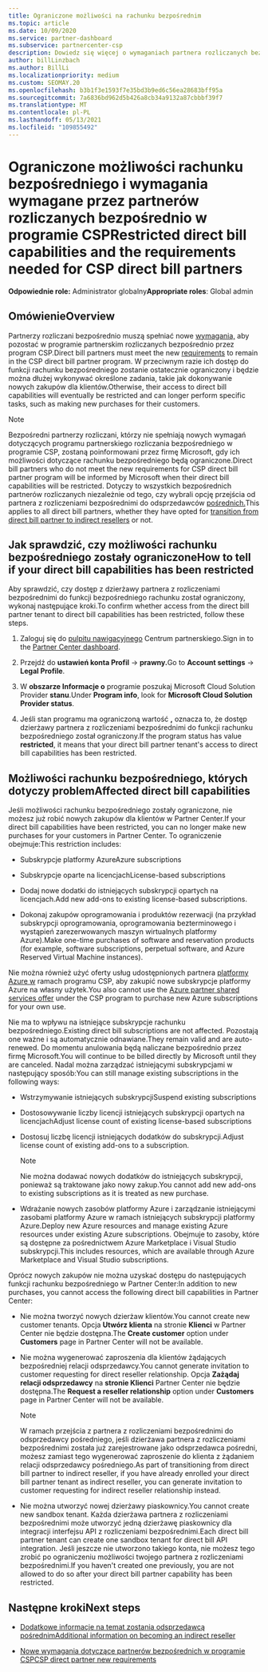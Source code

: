```yaml
---
title: Ograniczone możliwości na rachunku bezpośrednim
ms.topic: article
ms.date: 10/09/2020
ms.service: partner-dashboard
ms.subservice: partnercenter-csp
description: Dowiedz się więcej o wymaganiach partnera rozliczanych bezpośrednio w programie CSP i o tym, co należy zrobić, aby uniknąć ograniczenia możliwości. Sprawdź, czy Twoje możliwości zostały ograniczone.
author: billLinzbach
ms.author: BillLi
ms.localizationpriority: medium
ms.custom: SEOMAY.20
ms.openlocfilehash: b3b1f3e1593f7e35bd3b9ed6c56ea28683bff95a
ms.sourcegitcommit: 7a6836bd962d5b426a8cb34a9132a87cbbbf39f7
ms.translationtype: MT
ms.contentlocale: pl-PL
ms.lasthandoff: 05/13/2021
ms.locfileid: "109855492"
---
```

# <a name="restricted-direct-bill-capabilities-and-the-requirements-needed-for-csp-direct-bill-partners"></a><span data-ttu-id="aa56e-104">Ograniczone możliwości rachunku bezpośredniego i wymagania wymagane przez partnerów rozliczanych bezpośrednio w programie CSP</span><span class="sxs-lookup"><span data-stu-id="aa56e-104">Restricted direct bill capabilities and the requirements needed for CSP direct bill partners</span></span>

<span data-ttu-id="aa56e-105">**Odpowiednie role:** Administrator globalny</span><span class="sxs-lookup"><span data-stu-id="aa56e-105">**Appropriate roles**: Global admin</span></span>

## <a name="overview"></a><span data-ttu-id="aa56e-106">Omówienie</span><span class="sxs-lookup"><span data-stu-id="aa56e-106">Overview</span></span>

<span data-ttu-id="aa56e-107">Partnerzy rozliczani bezpośrednio muszą spełniać nowe [wymagania,](direct-partner-new-requirements.md) aby pozostać w programie partnerskim rozliczanych bezpośrednio przez program CSP.</span><span class="sxs-lookup"><span data-stu-id="aa56e-107">Direct bill partners must meet the new [requirements](direct-partner-new-requirements.md) to remain in the CSP direct bill partner program.</span></span> <span data-ttu-id="aa56e-108">W przeciwnym razie ich dostęp do funkcji rachunku bezpośredniego zostanie ostatecznie ograniczony i będzie można dłużej wykonywać określone zadania, takie jak dokonywanie nowych zakupów dla klientów.</span><span class="sxs-lookup"><span data-stu-id="aa56e-108">Otherwise, their access to direct bill capabilities will eventually be restricted and can longer perform specific tasks, such as making new purchases for their customers.</span></span>

> [!Note]
> <span data-ttu-id="aa56e-109">Bezpośredni partnerzy rozliczani, którzy nie spełniają nowych wymagań dotyczących programu partnerskiego rozliczania bezpośredniego w programie CSP, zostaną poinformowani przez firmę Microsoft, gdy ich możliwości dotyczące rachunku bezpośredniego będą ograniczone.</span><span class="sxs-lookup"><span data-stu-id="aa56e-109">Direct bill partners who do not meet the new requirements for CSP direct bill partner program will be informed by Microsoft when their direct bill capabilities will be restricted.</span></span> <span data-ttu-id="aa56e-110">Dotyczy to wszystkich bezpośrednich partnerów rozliczanych niezależnie od tego, czy wybrali opcję przejścia od partnera z rozliczeniami bezpośrednimi do odsprzedawców [pośrednich.](transition-direct-to-indirect.md)</span><span class="sxs-lookup"><span data-stu-id="aa56e-110">This applies to all direct bill partners, whether they have opted for [transition from direct bill partner to indirect resellers](transition-direct-to-indirect.md) or not.</span></span>  

## <a name="how-to-tell-if-your-direct-bill-capabilities-has-been-restricted"></a><span data-ttu-id="aa56e-111">Jak sprawdzić, czy możliwości rachunku bezpośredniego zostały ograniczone</span><span class="sxs-lookup"><span data-stu-id="aa56e-111">How to tell if your direct bill capabilities has been restricted</span></span>

<span data-ttu-id="aa56e-112">Aby sprawdzić, czy dostęp z dzierżawy partnera z rozliczeniami bezpośrednimi do funkcji bezpośredniego rachunku został ograniczony, wykonaj następujące kroki.</span><span class="sxs-lookup"><span data-stu-id="aa56e-112">To confirm whether access from the direct bill partner tenant to direct bill capabilities has been restricted, follow these steps.</span></span>

1. <span data-ttu-id="aa56e-113">Zaloguj się do [pulpitu nawigacyjnego](https://partner.microsoft.com/dashboard) Centrum partnerskiego.</span><span class="sxs-lookup"><span data-stu-id="aa56e-113">Sign in to the [Partner Center dashboard](https://partner.microsoft.com/dashboard).</span></span>

2. <span data-ttu-id="aa56e-114">Przejdź do **ustawień konta Profil**  ->  **prawny.**</span><span class="sxs-lookup"><span data-stu-id="aa56e-114">Go to **Account settings** -> **Legal Profile**.</span></span>

3. <span data-ttu-id="aa56e-115">W **obszarze Informacje o** programie poszukaj Microsoft Cloud Solution Provider **stanu**.</span><span class="sxs-lookup"><span data-stu-id="aa56e-115">Under **Program info**, look for **Microsoft Cloud Solution Provider status**.</span></span>

4. <span data-ttu-id="aa56e-116">Jeśli stan programu ma ograniczoną wartość **,** oznacza to, że dostęp dzierżawy partnera z rozliczeniami bezpośrednimi do funkcji rachunku bezpośredniego został ograniczony.</span><span class="sxs-lookup"><span data-stu-id="aa56e-116">If the program status has value **restricted**, it means that your direct bill partner tenant's access to direct bill capabilities has been restricted.</span></span>

## <a name="affected-direct-bill-capabilities"></a><span data-ttu-id="aa56e-117">Możliwości rachunku bezpośredniego, których dotyczy problem</span><span class="sxs-lookup"><span data-stu-id="aa56e-117">Affected direct bill capabilities</span></span>

<span data-ttu-id="aa56e-118">Jeśli możliwości rachunku bezpośredniego zostały ograniczone, nie możesz już robić nowych zakupów dla klientów w Partner Center.</span><span class="sxs-lookup"><span data-stu-id="aa56e-118">If your direct bill capabilities have been restricted, you can no longer make new purchases for your customers in Partner Center.</span></span> <span data-ttu-id="aa56e-119">To ograniczenie obejmuje:</span><span class="sxs-lookup"><span data-stu-id="aa56e-119">This restriction includes:</span></span>

- <span data-ttu-id="aa56e-120">Subskrypcje platformy Azure</span><span class="sxs-lookup"><span data-stu-id="aa56e-120">Azure subscriptions</span></span>

- <span data-ttu-id="aa56e-121">Subskrypcje oparte na licencjach</span><span class="sxs-lookup"><span data-stu-id="aa56e-121">License-based subscriptions</span></span>

- <span data-ttu-id="aa56e-122">Dodaj nowe dodatki do istniejących subskrypcji opartych na licencjach.</span><span class="sxs-lookup"><span data-stu-id="aa56e-122">Add new add-ons to existing license-based subscriptions.</span></span>

- <span data-ttu-id="aa56e-123">Dokonaj zakupów oprogramowania i produktów rezerwacji (na przykład subskrypcji oprogramowania, oprogramowania bezterminowego i wystąpień zarezerwowanych maszyn wirtualnych platformy Azure).</span><span class="sxs-lookup"><span data-stu-id="aa56e-123">Make one-time purchases of software and reservation products (for example, software subscriptions, perpetual software, and Azure Reserved Virtual Machine instances).</span></span>

<span data-ttu-id="aa56e-124">Nie można również użyć oferty usług udostępnionych partnera [platformy Azure w](shared-services.md) ramach programu CSP, aby zakupić nowe subskrypcje platformy Azure na własny użytek.</span><span class="sxs-lookup"><span data-stu-id="aa56e-124">You also cannot use the [Azure partner shared services offer](shared-services.md) under the CSP program to purchase new Azure subscriptions for your own use.</span></span>

<span data-ttu-id="aa56e-125">Nie ma to wpływu na istniejące subskrypcje rachunku bezpośredniego.</span><span class="sxs-lookup"><span data-stu-id="aa56e-125">Existing direct bill subscriptions are not affected.</span></span> <span data-ttu-id="aa56e-126">Pozostają one ważne i są automatycznie odnawiane.</span><span class="sxs-lookup"><span data-stu-id="aa56e-126">They remain valid and are auto-renewed.</span></span> <span data-ttu-id="aa56e-127">Do momentu anulowania będą naliczane bezpośrednio przez firmę Microsoft.</span><span class="sxs-lookup"><span data-stu-id="aa56e-127">You will continue to be billed directly by Microsoft until they are canceled.</span></span> <span data-ttu-id="aa56e-128">Nadal można zarządzać istniejącymi subskrypcjami w następujący sposób:</span><span class="sxs-lookup"><span data-stu-id="aa56e-128">You can still manage existing subscriptions in the following ways:</span></span>

- <span data-ttu-id="aa56e-129">Wstrzymywanie istniejących subskrypcji</span><span class="sxs-lookup"><span data-stu-id="aa56e-129">Suspend existing subscriptions</span></span>

- <span data-ttu-id="aa56e-130">Dostosowywanie liczby licencji istniejących subskrypcji opartych na licencjach</span><span class="sxs-lookup"><span data-stu-id="aa56e-130">Adjust license count of existing license-based subscriptions</span></span>

- <span data-ttu-id="aa56e-131">Dostosuj liczbę licencji istniejących dodatków do subskrypcji.</span><span class="sxs-lookup"><span data-stu-id="aa56e-131">Adjust license count of existing add-ons to a subscription.</span></span> 

    >[!Note]
    ><span data-ttu-id="aa56e-132">Nie można dodawać nowych dodatków do istniejących subskrypcji, ponieważ są traktowane jako nowy zakup.</span><span class="sxs-lookup"><span data-stu-id="aa56e-132">You cannot add new add-ons to existing subscriptions as it is treated as new purchase.</span></span>

- <span data-ttu-id="aa56e-133">Wdrażanie nowych zasobów platformy Azure i zarządzanie istniejącymi zasobami platformy Azure w ramach istniejących subskrypcji platformy Azure.</span><span class="sxs-lookup"><span data-stu-id="aa56e-133">Deploy new Azure resources and manage existing Azure resources under existing Azure subscriptions.</span></span> <span data-ttu-id="aa56e-134">Obejmuje to zasoby, które są dostępne za pośrednictwem Azure Marketplace i Visual Studio subskrypcji.</span><span class="sxs-lookup"><span data-stu-id="aa56e-134">This includes resources, which are available through Azure Marketplace and Visual Studio subscriptions.</span></span>

<span data-ttu-id="aa56e-135">Oprócz nowych zakupów nie można uzyskać dostępu do następujących funkcji rachunku bezpośredniego w Partner Center:</span><span class="sxs-lookup"><span data-stu-id="aa56e-135">In addition to new purchases, you cannot access the following direct bill capabilities in Partner Center:</span></span>

- <span data-ttu-id="aa56e-136">Nie można tworzyć nowych dzierżaw klientów.</span><span class="sxs-lookup"><span data-stu-id="aa56e-136">You cannot create new customer tenants.</span></span> <span data-ttu-id="aa56e-137">Opcja **Utwórz klienta** na stronie **Klienci** w Partner Center nie będzie dostępna.</span><span class="sxs-lookup"><span data-stu-id="aa56e-137">The **Create customer** option under **Customers** page in Partner Center will not be available.</span></span>

- <span data-ttu-id="aa56e-138">Nie można wygenerować zaproszenia dla klientów żądających bezpośredniej relacji odsprzedawcy.</span><span class="sxs-lookup"><span data-stu-id="aa56e-138">You cannot generate invitation to customer requesting for direct reseller relationship.</span></span> <span data-ttu-id="aa56e-139">Opcja **Zażądaj relacji odsprzedawcy** na **stronie Klienci** Partner Center nie będzie dostępna.</span><span class="sxs-lookup"><span data-stu-id="aa56e-139">The **Request a reseller relationship** option under **Customers** page in Partner Center will not be available.</span></span>

    >[!NOTE]
    ><span data-ttu-id="aa56e-140">W ramach przejścia z partnera z rozliczeniami bezpośrednimi do odsprzedawcy pośredniego, jeśli dzierżawa partnera z rozliczeniami bezpośrednimi została już zarejestrowane jako odsprzedawca pośredni, możesz zamiast tego wygenerować zaproszenie do klienta z żądaniem relacji odsprzedawcy pośredniego.</span><span class="sxs-lookup"><span data-stu-id="aa56e-140">As part of transitioning from direct bill partner to indirect reseller, if you have already enrolled your direct bill partner tenant as indirect reseller, you can generate invitation to customer requesting for indirect reseller relationship instead.</span></span>

- <span data-ttu-id="aa56e-141">Nie można utworzyć nowej dzierżawy piaskownicy.</span><span class="sxs-lookup"><span data-stu-id="aa56e-141">You cannot create new sandbox tenant.</span></span> <span data-ttu-id="aa56e-142">Każda dzierżawa partnera z rozliczeniami bezpośrednimi może utworzyć jedną dzierżawę piaskownicy dla integracji interfejsu API z rozliczeniami bezpośrednimi.</span><span class="sxs-lookup"><span data-stu-id="aa56e-142">Each direct bill partner tenant can create one sandbox tenant for direct bill API integration.</span></span> <span data-ttu-id="aa56e-143">Jeśli jeszcze nie utworzono takiego konta, nie możesz tego zrobić po ograniczeniu możliwości twojego partnera z rozliczeniami bezpośrednimi.</span><span class="sxs-lookup"><span data-stu-id="aa56e-143">If you haven't created one previously, you are not allowed to do so after your direct bill partner capability has been restricted.</span></span>  

## <a name="next-steps"></a><span data-ttu-id="aa56e-144">Następne kroki</span><span class="sxs-lookup"><span data-stu-id="aa56e-144">Next steps</span></span>

- [<span data-ttu-id="aa56e-145">Dodatkowe informacje na temat zostania odsprzedawcą pośrednim</span><span class="sxs-lookup"><span data-stu-id="aa56e-145">Additional information on becoming an indirect reseller</span></span>](https://assetsprod.microsoft.com/csp-directbill-to-indirect-transition.pdf)

- [<span data-ttu-id="aa56e-146">Nowe wymagania dotyczące partnerów bezpośrednich w programie CSP</span><span class="sxs-lookup"><span data-stu-id="aa56e-146">CSP direct partner new requirements</span></span>](direct-partner-new-requirements.md)
